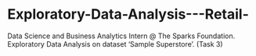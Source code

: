 # Exploratory-Data-Analysis---Retail-
Data Science and Business Analytics Intern @ The Sparks Foundation. Exploratory Data Analysis on dataset ‘Sample Superstore’. (Task 3)
